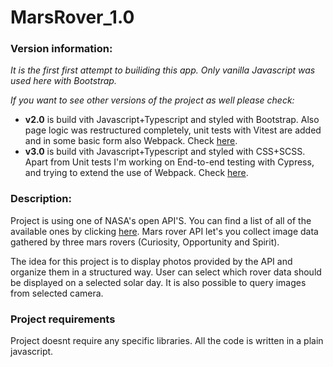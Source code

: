 # MarsRover_1.0
### Version information:

*It is the first first attempt to builiding this app. Only vanilla Javascript was used here with Bootstrap.*

*If you want to see other versions of the project as well please check:*
* **v2.0** is build vith Javascript+Typescript and styled with Bootstrap. Also page logic was restructured completely, unit tests with Vitest are added and in some basic form also Webpack. Check [here](https://github.com/RZajacc/Mars_Rover_2.0).
* **v3.0** is build vith Javascript+Typescript and styled with CSS+SCSS. Apart from Unit tests I'm working on End-to-end testing with Cypress, and trying to extend the use of Webpack. Check [here](https://github.com/RZajacc/MarsRover_3.0).

### Description:

Project is using one of NASA's open API'S. You can find a list of all of the available ones by clicking [here](https://api.nasa.gov/). Mars rover API let's you collect image data gathered by three mars rovers (Curiosity, Opportunity and Spirit).

The idea for this project is to display photos provided by the API and organize them in a structured way. User can select which rover data should be displayed on a selected solar day. It is also possible to query images from selected camera.

### Project requirements

Project doesnt require any specific libraries. All the code is written in a plain javascript.
